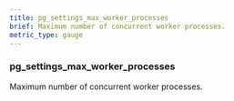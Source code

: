 ```yaml
---
title: pg_settings_max_worker_processes
brief: Maximum number of concurrent worker processes.
metric_type: gauge
---
```

### pg_settings_max_worker_processes

Maximum number of concurrent worker processes.
